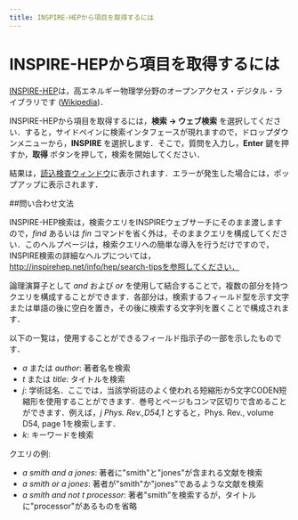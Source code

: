 ```yaml
---
title: INSPIRE-HEPから項目を取得するには
---
```


# INSPIRE-HEPから項目を取得するには

[INSPIRE-HEP](https://inspirehep.net/?ln=en)は，高エネルギー物理学分野のオープンアクセス・デジタル・ライブラリです ([Wikipedia](https://en.wikipedia.org/wiki/INSPIRE-HEP))．

INSPIRE-HEPから項目を取得するには，**検索 → ウェブ検索** を選択してください．すると，サイドペインに検索インタフェースが現れますので，ドロップダウンメニューから，**INSPIRE** を選択します．そこで，質問を入力し，**Enter** 鍵を押すか，**取得** ボタンを押して，検索を開始してください．

結果は，[読込検査ウィンドウ](ImportInspectionDialog)に表示されます．エラーが発生した場合には，ポップアップに表示されます．

##問い合わせ文法

INSPIRE-HEP検索は，検索クエリをINSPIREウェブサーチにそのまま渡しますので，*find* あるいは *fin* コマンドを省く外は，そのままクエリを構成してください．このヘルプページは，検索クエリへの簡単な導入を行うだけですので，INSPIRE検索の詳細なヘルプについては，http://inspirehep.net/info/hep/search-tipsを参照してください．

論理演算子として *and* および *or* を使用して結合することで，複数の部分を持つクエリを構成することができます．各部分は，検索するフィールド型を示す文字または単語の後に空白を置き，その後に検索する文字列を置くことで構成されます．

以下の一覧は，使用することができるフィールド指示子の一部を示したものです．

-   *a* または *author*: 著者名を検索
-   *t* または *title*: タイトルを検索
-   *j*: 学術誌名．ここでは，当該学術誌のよく使われる短縮形か5文字CODEN短縮形を使用することができます．巻号とページもコンマ区切りで含めることができます．例えば，*j Phys. Rev.,D54,1* とすると，Phys. Rev., volume D54, page 1を検索します．
-   *k*: キーワードを検索

クエリの例:

-   *a smith and a jones*: 著者に"smith"と"jones"が含まれる文献を検索
-   *a smith or a jones*: 著者が"smith"か"jones"であるような文献を検索
-   *a smith and not t processor*: 著者"smith"を検索するが，タイトルに"processor"があるものを省略

